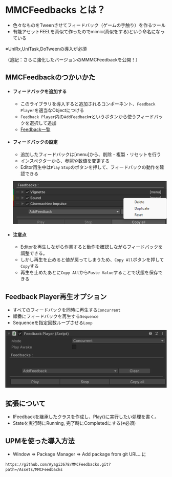 # MMCFeedbacks とは？
- 色々なものをTweenさせてフィードバック（ゲームの手触り）を作るツール
- 有能アセットFEELを真似て作ったのでmimic(真似をする)という命名になっている

※UniRx,UniTask,DoTweenの導入が必須

（追記：さらに強化したバージョンのMMMCFeedbackを公開！）
## MMCFeedbackのつかいかた
- #### フィードバックを追加する
  -  このライブラリを導入すると追加されるコンポーネント、`Feedback Player`を適当なObjectにつける
  -  `Feedback Player`内の`AddFeedback▼`というボタンから使うフィードバックを選択して追加
  - [Feedback一覧](https://github.com/Ayagi3678/MMCFeedbacks/wiki#feedback%E3%81%AE%E7%A8%AE%E9%A1%9E)
- #### フィードバックの設定
  - 追加したフィードバックは[menu]から、削除・複製・リセットを行う
   - インスペクターから、参照や数値を変更する
   -  Editor再生中は`Play` `Stop`のボタンを押して、フィードバックの動作を確認できる

    ![Image](/Assets/Documentation/img2.png)
- #### 注意点
  - Editorを再生しながら作業すると動作を確認しながらフィードバックを調整できる。
  - しかし再生を止めると値が戻ってしまうため、`Copy All`ボタンを押して`Copy`する
  - 再生を止めたあとに`Copy All`から`Paste Value`することで状態を保存できる
   
## Feedback Player再生オプション
  - すべてのフィードバックを同時に再生する`Concurrent`
  - 順番にフィードバックを再生する`Sequence`
  - Sequenceを指定回数ループさせる`Loop`

   ![Image 1](/Assets/Documentation/img1.png)
## 拡張について
- IFeedbackを継承したクラスを作成し、Play()に実行したい処理を書く。
- Stateを実行時にRunning, 完了時にCompletedにする(※必須)
## UPMを使った導入方法
- Window => Package Manager => Add package from git URL...に
```text
https://github.com/Ayagi3678/MMCFeedbacks.git?path=/Assets/MMCFeedbacks
```
